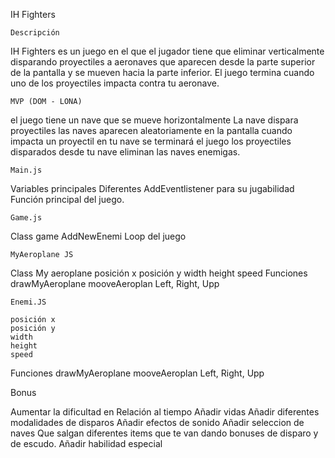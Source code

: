 IH Fighters

    Descripción

IH Fighters es un juego en el que el jugador tiene que eliminar verticalmente  disparando proyectiles a aeronaves que aparecen desde la parte superior de la pantalla y se mueven hacia la parte inferior. El juego termina cuando uno de los proyectiles impacta contra tu aeronave. 

    MVP (DOM - LONA)
el juego tiene un nave que se mueve horizontalmente
La nave dispara proyectiles
las naves aparecen aleatoriamente en la pantalla
cuando impacta un proyectil en tu nave se terminará el juego
los proyectiles disparados desde tu nave eliminan las naves enemigas.

    Main.js
Variables principales
Diferentes AddEventlistener para su jugabilidad
Función principal del juego.

    Game.js
Class game
AddNewEnemi
Loop del juego

    MyAeroplane JS
Class My aeroplane
    posición x
    posición y
    width
    height
    speed
Funciones
    drawMyAeroplane
    mooveAeroplan Left, Right, Upp

    Enemi.JS

    posición x
    posición y
    width
    height
    speed
Funciones
    drawMyAeroplane
    mooveAeroplan Left, Right, Upp



Bonus

Aumentar la dificultad en Relación al tiempo
Añadir vidas
Añadir diferentes modalidades de disparos
Añadir efectos de sonido
Añadir seleccion de naves
Que salgan diferentes items que te van dando bonuses de disparo y de escudo.
Añadir habilidad especial
